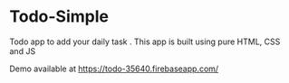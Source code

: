 # Todo-Simple
Todo app to add your daily task . This app is built using pure HTML, CSS and JS

Demo available at 
https://todo-35640.firebaseapp.com/
